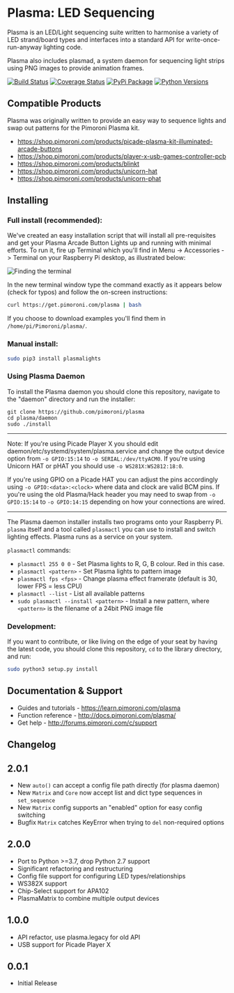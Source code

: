 # Plasma: LED Sequencing

Plasma is an LED/Light sequencing suite written to harmonise a variety of LED strand/board types and interfaces into a standard API for write-once-run-anyway lighting code.

Plasma also includes plasmad, a system daemon for sequencing light strips using PNG images to provide animation frames.

[![Build Status](https://travis-ci.com/pimoroni/plasma.svg?branch=master)](https://travis-ci.com/pimoroni/plasma)
[![Coverage Status](https://coveralls.io/repos/github/pimoroni/plasma/badge.svg?branch=master)](https://coveralls.io/github/pimoroni/plasma?branch=master)
[![PyPi Package](https://img.shields.io/pypi/v/plasmalights.svg)](https://pypi.python.org/pypi/plasmalights)
[![Python Versions](https://img.shields.io/pypi/pyversions/plasmalights.svg)](https://pypi.python.org/pypi/plasmalights)

## Compatible Products

Plasma was originally written to provide an easy way to sequence lights and swap out patterns for the Pimoroni Plasma kit.

- https://shop.pimoroni.com/products/picade-plasma-kit-illuminated-arcade-buttons
- https://shop.pimoroni.com/products/player-x-usb-games-controller-pcb
- https://shop.pimoroni.com/products/blinkt
- https://shop.pimoroni.com/products/unicorn-hat
- https://shop.pimoroni.com/products/unicorn-phat

## Installing

### Full install (recommended):

We've created an easy installation script that will install all pre-requisites and get your Plasma Arcade Button Lights
up and running with minimal efforts. To run it, fire up Terminal which you'll find in Menu -> Accessories -> Terminal
on your Raspberry Pi desktop, as illustrated below:

![Finding the terminal](http://get.pimoroni.com/resources/github-repo-terminal.png)

In the new terminal window type the command exactly as it appears below (check for typos) and follow the on-screen instructions:

```bash
curl https://get.pimoroni.com/plasma | bash
```

If you choose to download examples you'll find them in `/home/pi/Pimoroni/plasma/`.

### Manual install:

```bash
sudo pip3 install plasmalights
```

### Using Plasma Daemon

To install the Plasma daemon you should clone this repository, navigate to the "daemon" directory and run the installer:

```
git clone https://github.com/pimoroni/plasma
cd plasma/daemon
sudo ./install
```

---

Note: If you're using Picade Player X you should edit daemon/etc/systemd/system/plasma.service and change the output device option from `-o GPIO:15:14` to `-o SERIAL:/dev/ttyACM0`. If you're using Unicorn HAT or pHAT you should use `-o WS281X:WS2812:18:0`.

If you're using GPIO on a Picade HAT you can adjust the pins accordingly using `-o GPIO:<data>:<clock>` where data and clock are valid BCM pins. If you're using the old Plasma/Hack header you may need to swap from `-o GPIO:15:14` to `-o GPIO:14:15` depending on how your connections are wired.

---

The Plasma daemon installer installs two programs onto your Raspberry Pi. `plasma` itself and a tool called `plasmactl` you can use to install and switch lighting effects. Plasma runs as a service on your system.

`plasmactl` commands:

* `plasmactl 255 0 0` - Set Plasma lights to R, G, B colour. Red in this case.
* `plasmactl <pattern>` - Set Plasma lights to pattern image
* `plasmactl fps <fps>` - Change plasma effect framerate (default is 30, lower FPS = less CPU)
* `plasmactl --list` - List all available patterns
* `sudo plasmactl --install <pattern>` - Install a new pattern, where `<pattern>` is the filename of a 24bit PNG image file

### Development:

If you want to contribute, or like living on the edge of your seat by having the latest code, you should clone this repository, `cd` to the library directory, and run:

```bash
sudo python3 setup.py install
```

## Documentation & Support

* Guides and tutorials - https://learn.pimoroni.com/plasma
* Function reference - http://docs.pimoroni.com/plasma/
* Get help - http://forums.pimoroni.com/c/support

## Changelog

2.0.1
-----

* New `auto()` can accept a config file path directly (for plasma daemon)
* New `Matrix` and `Core` now accept list and dict type sequences in `set_sequence`
* New `Matrix` config supports an "enabled" option for easy config switching
* Bugfix `Matrix` catches KeyError when trying to `del` non-required options

2.0.0
-----

* Port to Python >=3.7, drop Python 2.7 support
* Significant refactoring and restructuring
* Config file support for configuring LED types/relationships
* WS382X support
* Chip-Select support for APA102
* PlasmaMatrix to combine multiple output devices

1.0.0
-----

* API refactor, use plasma.legacy for old API
* USB support for Picade Player X

0.0.1
-----

* Initial Release

